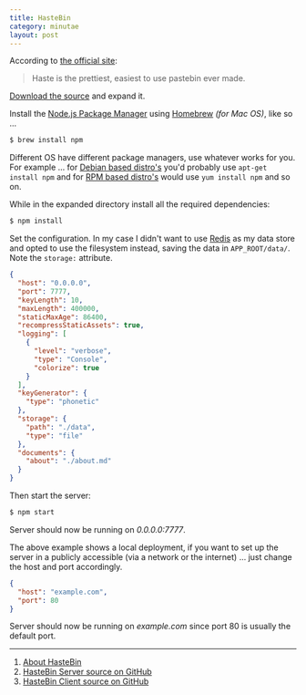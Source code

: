 ```yaml
---
title: HasteBin
category: minutae
layout: post
---
```


According to [the official site][3]:

> Haste is the prettiest, easiest to use pastebin ever made.

[Download the source][1] and expand it.

Install the [Node.js Package Manager][2] using [Homebrew][4] _(for Mac OS)_, like
so ...

```bash
$ brew install npm
```

Different OS have different package managers, use whatever works for you. For
example ... for [Debian based distro's][8] you'd probably use `apt-get install
npm` and for [RPM based distro's][9] would use `yum install npm` and so on.

While in the expanded directory install all the required dependencies:

```bash
$ npm install
```

Set the configuration. In my case I didn't want to use [Redis][5] as my data
store and opted to use the filesystem instead, saving the data in
`APP_ROOT/data/`. Note the `storage:` attribute.

```json
{
  "host": "0.0.0.0",
  "port": 7777,
  "keyLength": 10,
  "maxLength": 400000,
  "staticMaxAge": 86400,
  "recompressStaticAssets": true,
  "logging": [
    {
      "level": "verbose",
      "type": "Console",
      "colorize": true
    }
  ],
  "keyGenerator": {
    "type": "phonetic"
  },
  "storage": {
    "path": "./data",
    "type": "file"
  },
  "documents": {
    "about": "./about.md"
  }
}

```

Then start the server:

```bash
$ npm start
```

Server should now be running on _0.0.0.0:7777_.

The above example shows a local deployment, if you want to set up the server in
a publicly accessible (via a network or the internet) ... just change the host
and port accordingly.

```json
{
  "host": "example.com",
  "port": 80
}
```

Server should now be running on _example.com_ since port 80 is usually the
default port.

---
1. [About HasteBin][3]
2. [HasteBin Server source on GitHub][6]
3. [HasteBin Client source on GitHub][7]


[1]: https://github.com/seejohnrun/haste-server/archive/master.zip
[2]: https://www.npmjs.org/
[3]: http://hastebin.com/about.md
[4]: http://brew.sh/
[5]: http://redis.io/
[6]: https://github.com/seejohnrun/haste-server
[7]: https://github.com/seejohnrun/haste-client
[8]: http://en.wikipedia.org/wiki/List_of_Linux_distributions#Debian-based
[9]: http://en.wikipedia.org/wiki/List_of_Linux_distributions#RPM-based
